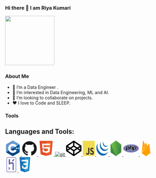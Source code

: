### Hi there 👋 I am Riya Kumari
<p align="left"> 
  <a target="_blank"> <img src="https://camo.githubusercontent.com/fa22a95c9000d4e4914bc5de9fb94adde07fc0123f0f91ed0f2c3b7bd0240fcb/68747470733a2f2f6f63746f6465782e6769746875622e636f6d2f696d616765732f6461667470756e6b746f6361742d74686f6d61732e676966" height="160px" width="160px" data-canonical-src="https://octodex.github.com/images/daftpunktocat-thomas.gif" style="max-width:100%;"> </a>  
  </p>

<!--
**Riya-code/Riya-code** is a ✨ _special_ ✨ repository because its `README.md` (this file) appears on your GitHub profile.

Here are some ideas to get you started:-->

                                        
                                              
                                           
### About Me
- 🔭 I’m a Data Engineer .
- 🌱 I’m interested in Data Engineering, ML and AI.
- 👯 I’m looking to collaborate on projects.
- :hearts: I love to Code and SLEEP.
                                              

### Tools
<h2 align="left">Languages and Tools:</h2>
<p align="left"> <a href="https://www.cprogramming.com/" target="_blank"> <img src="https://github.com/devicons/devicon/blob/master/icons/cplusplus/cplusplus-original.svg" alt="c" width="50" height="50"/> </a>  
  <a href="https://www.github.com/" target="_blank"> <img src="https://github.com/devicons/devicon/blob/master/icons/github/github-original.svg" alt="figma" width="50" height="50"/> </a> 
  <a href="https://html.com" target="_blank"> <img src="https://github.com/devicons/devicon/blob/master/icons/html5/html5-original.svg" alt="flutter" width="50" height="50"/> </a> 
  <a href="https://git-scm.com/" target="_blank"> <img src="https://www.vectorlogo.zone/logos/git-scm/git-scm-icon.svg" alt="git" width="40" height="50"/> </a> 
  <a href="https://codepen.io/riya_code/" target="_blank"> <img src="https://github.com/devicons/devicon/blob/master/icons/codepen/codepen-plain.svg" alt="html5" width="50" height="50"/> </a> 
  <a href="https://www.javascript.com/" target="_blank"> <img src="https://github.com/devicons/devicon/blob/master/icons/javascript/javascript-original.svg" alt="linux" width="40" height="50"/> </a> 
  <a href="https://www.jquery.com/en" target="_blank"> <img src="https://github.com/devicons/devicon/blob/master/icons/jquery/jquery-original.svg" alt="photoshop" width="40" height="50"/> </a> 
  <a href="https://www.nodejs.org" target="_blank"> <img src="https://github.com/devicons/devicon/blob/master/icons/nodejs/nodejs-original.svg" alt="python" width="40" height="50"/> </a> 
  <a href="https://www.php.net" target="_blank"> <img src="https://github.com/devicons/devicon/blob/master/icons/php/php-original.svg" alt="python" width="50" height="50"/> </a>
  <a href="https://www.firebase.google.com" target="_blank"> <img src="https://github.com/devicons/devicon/blob/master/icons/firebase/firebase-plain.svg" alt="python" width="40" height="50"/> </a>
  <a href="https://www.heroku.com" target="_blank"> <img src="https://github.com/devicons/devicon/blob/master/icons/heroku/heroku-original.svg" alt="python" width="40" height="50"/> </a>
  <a href="https://www.w3.org/Style/CSS" target="_blank"> <img src="https://github.com/devicons/devicon/blob/master/icons/css3/css3-original.svg" alt="python" width="40" height="50"/> </a>
  
</p>


